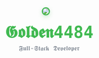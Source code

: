 <div align="center">
  <div style="display: inline-block; position: relative;">
    <!-- Foto -->
    <img src="https://avatars.githubusercontent.com/u/125841328?v=4" width="160" style="border-radius: 50%; border: 3px solid #3fb950; box-shadow: 0 4px 12px rgba(63, 185, 80, 0.25);" />
    <!-- Lacinho girado e posicionado no canto superior direito -->
    <img src="https://raw.githubusercontent.com/Golden4484/Golden4484/main/0329df3569009118eef67c27092b2c0b.gif"
         width="40"
         style="transform: rotate(90deg); margin-left: -25px; margin-top: -140px; vertical-align: top;" />
  </div>

  <h1 style="margin: 16px 0 8px; font-family: 'Cursive', monospace; font-size: 2.8rem; color: #3fb950;">
    𝕲𝖔𝖑𝖉𝖊𝖓4484
  </h1>
  <p style="margin: 0; color: #7d8590; font-size: 1.1rem; font-family: 'Courier New', monospace;">
    𝕱𝖚𝖑𝖑-𝕾𝖙𝖆𝖈𝖐 𝕯𝖊𝖛𝖊𝖑𝖔𝖕𝖊𝖗
  </p>
</div>